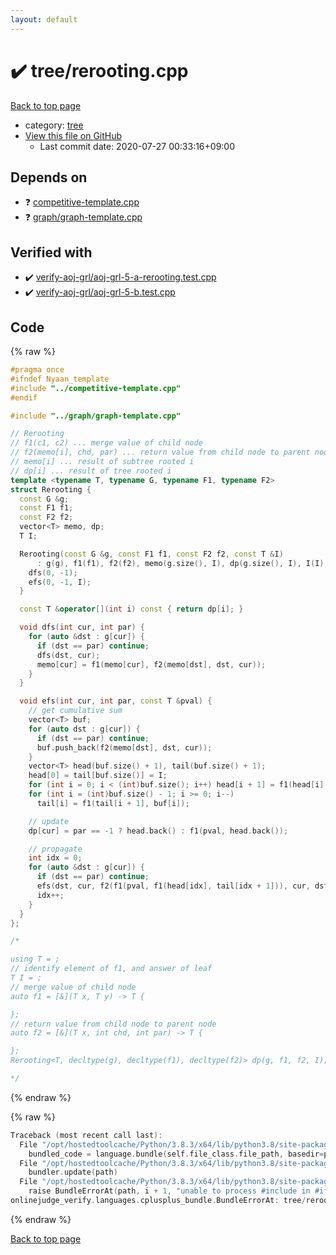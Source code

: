 ```yaml
---
layout: default
---
```


<!-- mathjax config similar to math.stackexchange -->
<script type="text/javascript" async
  src="https://cdnjs.cloudflare.com/ajax/libs/mathjax/2.7.5/MathJax.js?config=TeX-MML-AM_CHTML">
</script>
<script type="text/x-mathjax-config">
  MathJax.Hub.Config({
    TeX: { equationNumbers: { autoNumber: "AMS" }},
    tex2jax: {
      inlineMath: [ ['$','$'] ],
      processEscapes: true
    },
    "HTML-CSS": { matchFontHeight: false },
    displayAlign: "left",
    displayIndent: "2em"
  });
</script>

<script type="text/javascript" src="https://cdnjs.cloudflare.com/ajax/libs/jquery/3.4.1/jquery.min.js"></script>
<script src="https://cdn.jsdelivr.net/npm/jquery-balloon-js@1.1.2/jquery.balloon.min.js" integrity="sha256-ZEYs9VrgAeNuPvs15E39OsyOJaIkXEEt10fzxJ20+2I=" crossorigin="anonymous"></script>
<script type="text/javascript" src="../../assets/js/copy-button.js"></script>
<link rel="stylesheet" href="../../assets/css/copy-button.css" />


# :heavy_check_mark: tree/rerooting.cpp

<a href="../../index.html">Back to top page</a>

* category: <a href="../../index.html#c0af77cf8294ff93a5cdb2963ca9f038">tree</a>
* <a href="{{ site.github.repository_url }}/blob/master/tree/rerooting.cpp">View this file on GitHub</a>
    - Last commit date: 2020-07-27 00:33:16+09:00




## Depends on

* :question: <a href="../competitive-template.cpp.html">competitive-template.cpp</a>
* :question: <a href="../graph/graph-template.cpp.html">graph/graph-template.cpp</a>


## Verified with

* :heavy_check_mark: <a href="../../verify/verify-aoj-grl/aoj-grl-5-a-rerooting.test.cpp.html">verify-aoj-grl/aoj-grl-5-a-rerooting.test.cpp</a>
* :heavy_check_mark: <a href="../../verify/verify-aoj-grl/aoj-grl-5-b.test.cpp.html">verify-aoj-grl/aoj-grl-5-b.test.cpp</a>


## Code

<a id="unbundled"></a>
{% raw %}
```cpp
#pragma once
#ifndef Nyaan_template
#include "../competitive-template.cpp"
#endif

#include "../graph/graph-template.cpp"

// Rerooting
// f1(c1, c2) ... merge value of child node
// f2(memo[i], chd, par) ... return value from child node to parent node
// memo[i] ... result of subtree rooted i
// dp[i] ... result of tree rooted i
template <typename T, typename G, typename F1, typename F2>
struct Rerooting {
  const G &g;
  const F1 f1;
  const F2 f2;
  vector<T> memo, dp;
  T I;

  Rerooting(const G &g, const F1 f1, const F2 f2, const T &I)
      : g(g), f1(f1), f2(f2), memo(g.size(), I), dp(g.size(), I), I(I) {
    dfs(0, -1);
    efs(0, -1, I);
  }

  const T &operator[](int i) const { return dp[i]; }

  void dfs(int cur, int par) {
    for (auto &dst : g[cur]) {
      if (dst == par) continue;
      dfs(dst, cur);
      memo[cur] = f1(memo[cur], f2(memo[dst], dst, cur));
    }
  }

  void efs(int cur, int par, const T &pval) {
    // get cumulative sum
    vector<T> buf;
    for (auto dst : g[cur]) {
      if (dst == par) continue;
      buf.push_back(f2(memo[dst], dst, cur));
    }
    vector<T> head(buf.size() + 1), tail(buf.size() + 1);
    head[0] = tail[buf.size()] = I;
    for (int i = 0; i < (int)buf.size(); i++) head[i + 1] = f1(head[i], buf[i]);
    for (int i = (int)buf.size() - 1; i >= 0; i--)
      tail[i] = f1(tail[i + 1], buf[i]);

    // update
    dp[cur] = par == -1 ? head.back() : f1(pval, head.back());

    // propagate
    int idx = 0;
    for (auto &dst : g[cur]) {
      if (dst == par) continue;
      efs(dst, cur, f2(f1(pval, f1(head[idx], tail[idx + 1])), cur, dst));
      idx++;
    }
  }
};

/*

using T = ;
// identify element of f1, and answer of leaf
T I = ;
// merge value of child node
auto f1 = [&](T x, T y) -> T {

};
// return value from child node to parent node
auto f2 = [&](T x, int chd, int par) -> T {

};
Rerooting<T, decltype(g), decltype(f1), decltype(f2)> dp(g, f1, f2, I);

*/
```
{% endraw %}

<a id="bundled"></a>
{% raw %}
```cpp
Traceback (most recent call last):
  File "/opt/hostedtoolcache/Python/3.8.3/x64/lib/python3.8/site-packages/onlinejudge_verify/docs.py", line 349, in write_contents
    bundled_code = language.bundle(self.file_class.file_path, basedir=pathlib.Path.cwd())
  File "/opt/hostedtoolcache/Python/3.8.3/x64/lib/python3.8/site-packages/onlinejudge_verify/languages/cplusplus.py", line 185, in bundle
    bundler.update(path)
  File "/opt/hostedtoolcache/Python/3.8.3/x64/lib/python3.8/site-packages/onlinejudge_verify/languages/cplusplus_bundle.py", line 306, in update
    raise BundleErrorAt(path, i + 1, "unable to process #include in #if / #ifdef / #ifndef other than include guards")
onlinejudge_verify.languages.cplusplus_bundle.BundleErrorAt: tree/rerooting.cpp: line 3: unable to process #include in #if / #ifdef / #ifndef other than include guards

```
{% endraw %}

<a href="../../index.html">Back to top page</a>

